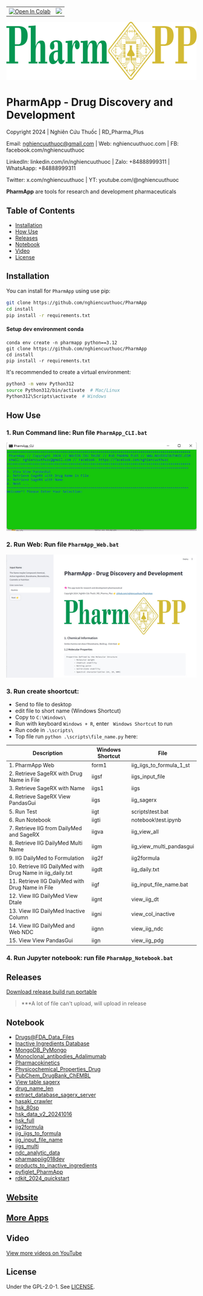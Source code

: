 <table align="center">
  <td>
    <a href="https://colab.research.google.com/github/nghiencuuthuoc/PharmApp/PharmApp.ipynb" target="_parent"><img src="https://colab.research.google.com/assets/colab-badge.svg" alt="Open In Colab"/></a>
  </td>
  <td>
    <a target="_blank" href="https://kaggle.com/kernels/welcome?src=https://github.com/nghiencuuthuoc/PharmApp/blob/master/PharmApp.ipynb"><img src="https://kaggle.com/static/images/open-in-kaggle.svg" /></a>
  </td>
</table>


![](./images/PharmApp-logo.png)
# PharmApp - Drug Discovery and Development
Copyright 2024 | Nghiên Cứu Thuốc | RD_Pharma_Plus

Email: nghiencuuthuoc@gmail.com | Web: nghiencuuthuoc.com | FB: facebook.com/nghiencuuthuoc 

LinkedIn: linkedin.com/in/nghiencuuthuoc | Zalo: +84888999311 | WhatsAapp: +84888999311

Twitter: x.com/nghiencuuthuoc | YT: youtube.com/@nghiencuuthuoc 


**PharmApp** are tools for research and development pharmaceuticals


## Table of Contents
- [Installation](#installation)
- [How Use](#How-Use)
- [Releases](#Releases)
- [Notebook](#Notebook)
- [Video](#Video)
- [License](#License)


## Installation

You can install for `PharmApp` using use pip:

```bash
git clone https://github.com/nghiencuuthuoc/PharmApp
cd install
pip install -r requirements.txt
```

#### Setup dev environment conda

```shell
conda env create -n pharmapp python==3.12
git clone https://github.com/nghiencuuthuoc/PharmApp
cd install
pip install -r requirements.txt
```
It's recommended to create a virtual environment:

```bash
python3 -m venv Python312
source Python312/bin/activate  # Mac/Linux
Python312\Scripts\activate  # Windows
```

## How Use
### 1. Run Command line: Run file ```PharmApp_CLI.bat```

![](./images/pharmapp_cli.jpg)

### 2. Run Web: Run file ```PharmApp_Web.bat```

![](./images/pharmapp_web.jpg)

### 3. Run create shoortcut:
* Send to file to desktop
* edit file to short name (Windows Shortcut)
* Copy to ``` C:\Windows\ ```
* Run with keyboard ``` Windows + R ```, enter ``` Windows Shortcut``` to run
* Run code in ```.\scripts\```
* Top file run ``` python .\scripts\file_name.py ```  here:


| Description | Windows Shortcut | File |
| ----------- | ----------- | ----------- |
| 1. PharmApp Web | form1 | iig_iigs_to_formula_1_st |
| 2. Retrieve SageRX with Drug Name in File | iigsf | iigs_input_file |
| 3. Retrieve SageRX with Name | iigs1 |  iigs |
| 4. Retrieve SageRX View PandasGui | iigs | iig_sagerx |
| 5. Run Test | iigt | scripts\test.bat |
| 6. Run Notebook | iigti | notebook\test.ipynb |
| 7. Retrieve IIG from DailyMed and SageRX | iigva | iig_view_all |
| 8. Retrieve IIG DailyMed Multi Name | iigm | iig_view_multi_pandasgui |
| 9. IIG DailyMed to Formulation | iig2f | iig2formula |
| 10. Retrieve IIG DailyMed with Drug Name in iig_daily.txt  | iigdt |  iig_daily.txt |
| 11. Retrieve IIG DailyMed  with Drug Name in File | iigf | iig_input_file_name.bat |
| 12. View IIG DailyMed View Dtale | iignt | view_iig_dt | 
| 13. View IIG DailyMed Inactive Column | iigni | view_col_inactive |
| 14. View IIG DailyMed and Web NDC | iignn | view_iig_ndc |
| 15. View View PandasGui | iign | view_iig_pdg |

### 4. Run Jupyter notebook: run file ```PharmApp_Notebook.bat```


## Releases
[Download release build run portable](https://github.com/nghiencuuthuoc/PharmApp/releases)
> ***A lot of file can't upload, will upload in release
## Notebook
- [Drugs@FDA_Data_Files](https://github.com/nghiencuuthuoc/PharmApp/blob/master/notebook/Drugs%40FDA_Data_Files.ipynb)
- [Inactive Ingredients Database](https://github.com/nghiencuuthuoc/PharmApp/blob/master/notebook/Inactive%20Ingredients%20Database.ipynb)
- [MongoDB_PyMongo](https://github.com/nghiencuuthuoc/PharmApp/blob/master/notebook/MongoDB_PyMongo.ipynb)
- [Monoclonal_antibodies_Adalimumab](https://github.com/nghiencuuthuoc/PharmApp/blob/master/notebook/Monoclonal_antibodies_Adalimumab.ipynb)
- [Pharmacokinetics](https://github.com/nghiencuuthuoc/PharmApp/blob/master/notebook/Pharmacokinetics.ipynb)
- [Physicochemical_Properties_Drug](https://github.com/nghiencuuthuoc/PharmApp/blob/master/notebook/Physicochemical_Properties_Drug.ipynb)
- [PubChem_DrugBank_ChEMBL](https://github.com/nghiencuuthuoc/PharmApp/blob/master/notebook/PubChem_DrugBank_ChEMBL.ipynb)
- [View table sagerx](https://github.com/nghiencuuthuoc/PharmApp/blob/master/notebook/View%20table%20sagerx.ipynb)
- [drug_name_len](https://github.com/nghiencuuthuoc/PharmApp/blob/master/notebook/drug_name_len.ipynb)
- [extract_database_sagerx_server](https://github.com/nghiencuuthuoc/PharmApp/blob/master/notebook/extract_database_sagerx_server.ipynb)
- [hasaki_crawler](https://github.com/nghiencuuthuoc/PharmApp/blob/master/notebook/hasaki_crawler.ipynb)
- [hsk_80sp](https://github.com/nghiencuuthuoc/PharmApp/blob/master/notebook/hsk_80sp.ipynb)
- [hsk_data_v2_20241016](https://github.com/nghiencuuthuoc/PharmApp/blob/master/notebook/hsk_data_v2_20241016.ipynb)
- [hsk_full](https://github.com/nghiencuuthuoc/PharmApp/blob/master/notebook/hsk_full.ipynb)
- [iig2formula](https://github.com/nghiencuuthuoc/PharmApp/blob/master/notebook/iig2formula.ipynb)
- [iig_iigs_to_formula](https://github.com/nghiencuuthuoc/PharmApp/blob/master/notebook/iig_iigs_to_formula.ipynb)
- [iig_input_file_name](https://github.com/nghiencuuthuoc/PharmApp/blob/master/notebook/iig_input_file_name.ipynb)
- [iigs_multi](https://github.com/nghiencuuthuoc/PharmApp/blob/master/notebook/iigs_multi.ipynb)
- [ndc_analytic_data](https://github.com/nghiencuuthuoc/PharmApp/blob/master/notebook/ndc_analytic_data.ipynb)
- [pharmappiig018dev](https://github.com/nghiencuuthuoc/PharmApp/blob/master/notebook/pharmappiig018dev.ipynb)
- [products_to_inactive_ingredients](https://github.com/nghiencuuthuoc/PharmApp/blob/master/notebook/products_to_inactive_ingredients.ipynb)
- [pyfiglet_PharmApp](https://github.com/nghiencuuthuoc/PharmApp/blob/master/notebook/pyfiglet_PharmApp.ipynb)
- [rdkit_2024_quickstart](https://github.com/nghiencuuthuoc/PharmApp/blob/master/notebook/rdkit_2024_quickstart.ipynb)

## [Website](http://www.nghiencuuthuoc.com/search/label/PharmApp)

## [More Apps](http://www.nghiencuuthuoc.com/search/label/Phan-mem)

## Video
[View more videos on YouTube](https://www.youtube.com/@nghiencuuthuoc)

## License

Under the GPL-2.0-1. See [LICENSE](LICENSE).



